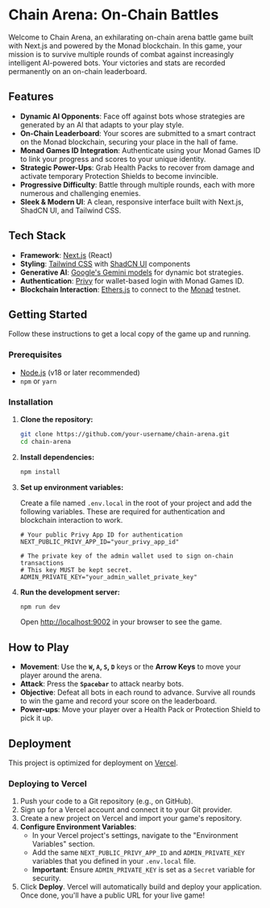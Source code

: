 # Chain Arena: On-Chain Battles

Welcome to Chain Arena, an exhilarating on-chain arena battle game built with Next.js and powered by the Monad blockchain. In this game, your mission is to survive multiple rounds of combat against increasingly intelligent AI-powered bots. Your victories and stats are recorded permanently on an on-chain leaderboard.


## Features

- **Dynamic AI Opponents**: Face off against bots whose strategies are generated by an AI that adapts to your play style.
- **On-Chain Leaderboard**: Your scores are submitted to a smart contract on the Monad blockchain, securing your place in the hall of fame.
- **Monad Games ID Integration**: Authenticate using your Monad Games ID to link your progress and scores to your unique identity.
- **Strategic Power-Ups**: Grab Health Packs to recover from damage and activate temporary Protection Shields to become invincible.
- **Progressive Difficulty**: Battle through multiple rounds, each with more numerous and challenging enemies.
- **Sleek & Modern UI**: A clean, responsive interface built with Next.js, ShadCN UI, and Tailwind CSS.

## Tech Stack

- **Framework**: [Next.js](https://nextjs.org/) (React)
- **Styling**: [Tailwind CSS](https://tailwindcss.com/) with [ShadCN UI](https://ui.shadcn.com/) components
- **Generative AI**: [Google's Gemini models](https://deepmind.google/technologies/gemini/) for dynamic bot strategies.
- **Authentication**: [Privy](https://www.privy.io/) for wallet-based login with Monad Games ID.
- **Blockchain Interaction**: [Ethers.js](https://ethers.io/) to connect to the [Monad](https://www.monad.xyz/) testnet.

## Getting Started

Follow these instructions to get a local copy of the game up and running.

### Prerequisites

- [Node.js](https://nodejs.org/en) (v18 or later recommended)
- `npm` or `yarn`

### Installation

1.  **Clone the repository:**
    ```bash
    git clone https://github.com/your-username/chain-arena.git
    cd chain-arena
    ```

2.  **Install dependencies:**
    ```bash
    npm install
    ```

3.  **Set up environment variables:**

    Create a file named `.env.local` in the root of your project and add the following variables. These are required for authentication and blockchain interaction to work.

    ```env
    # Your public Privy App ID for authentication
    NEXT_PUBLIC_PRIVY_APP_ID="your_privy_app_id"

    # The private key of the admin wallet used to sign on-chain transactions
    # This key MUST be kept secret.
    ADMIN_PRIVATE_KEY="your_admin_wallet_private_key"
    ```

4.  **Run the development server:**
    ```bash
    npm run dev
    ```

    Open [http://localhost:9002](http://localhost:9002) in your browser to see the game.

## How to Play

- **Movement**: Use the **`W`, `A`, `S`, `D`** keys or the **Arrow Keys** to move your player around the arena.
- **Attack**: Press the **`Spacebar`** to attack nearby bots.
- **Objective**: Defeat all bots in each round to advance. Survive all rounds to win the game and record your score on the leaderboard.
- **Power-ups**: Move your player over a Health Pack or Protection Shield to pick it up.

## Deployment

This project is optimized for deployment on [Vercel](https://vercel.com).

### Deploying to Vercel

1.  Push your code to a Git repository (e.g., on GitHub).
2.  Sign up for a Vercel account and connect it to your Git provider.
3.  Create a new project on Vercel and import your game's repository.
4.  **Configure Environment Variables**:
    - In your Vercel project's settings, navigate to the "Environment Variables" section.
    - Add the same `NEXT_PUBLIC_PRIVY_APP_ID` and `ADMIN_PRIVATE_KEY` variables that you defined in your `.env.local` file.
    - **Important**: Ensure `ADMIN_PRIVATE_KEY` is set as a `Secret` variable for security.
5.  Click **Deploy**. Vercel will automatically build and deploy your application. Once done, you'll have a public URL for your live game!
